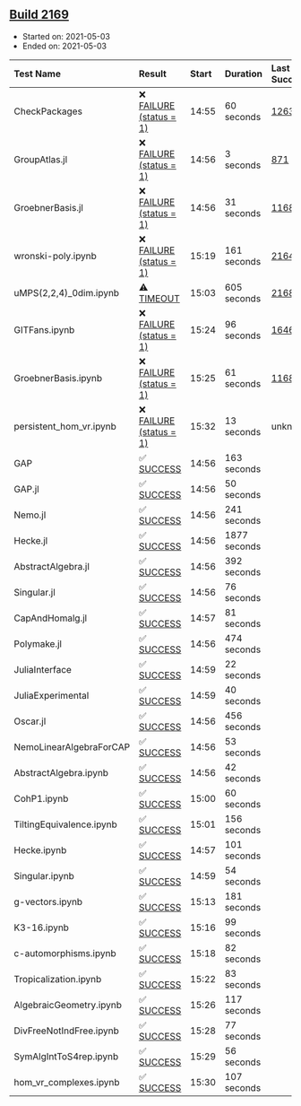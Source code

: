 ## [Build 2169](https://oscarci.mathematik.uni-kl.de/job/oscar-stable/2169/)

* Started on: 2021-05-03
* Ended on: 2021-05-03

| Test Name    | Result | Start | Duration | Last Success | First Failure |
|:-------------|:-------|:------|:---------|:-------------|:--------------|
| CheckPackages | ❌ [FAILURE (status = 1)](https://oscarci.mathematik.uni-kl.de/job/oscar-stable/2169/artifact/logs/build-2169/CheckPackages.log) | 14:55 | 60 seconds | [1263](https://oscarci.mathematik.uni-kl.de/job/oscar-stable/1263/) | [1264](https://oscarci.mathematik.uni-kl.de/job/oscar-stable/1264/) |
| GroupAtlas.jl | ❌ [FAILURE (status = 1)](https://oscarci.mathematik.uni-kl.de/job/oscar-stable/2169/artifact/logs/build-2169/GroupAtlas.jl.log) | 14:56 | 3 seconds | [871](https://oscarci.mathematik.uni-kl.de/job/oscar-stable/871/) | [872](https://oscarci.mathematik.uni-kl.de/job/oscar-stable/872/) |
| GroebnerBasis.jl | ❌ [FAILURE (status = 1)](https://oscarci.mathematik.uni-kl.de/job/oscar-stable/2169/artifact/logs/build-2169/GroebnerBasis.jl.log) | 14:56 | 31 seconds | [1168](https://oscarci.mathematik.uni-kl.de/job/oscar-stable/1168/) | [1169](https://oscarci.mathematik.uni-kl.de/job/oscar-stable/1169/) |
| wronski-poly.ipynb | ❌ [FAILURE (status = 1)](https://oscarci.mathematik.uni-kl.de/job/oscar-stable/2169/artifact/logs/build-2169/wronski-poly.ipynb.log) | 15:19 | 161 seconds | [2164](https://oscarci.mathematik.uni-kl.de/job/oscar-stable/2164/) | [2165](https://oscarci.mathematik.uni-kl.de/job/oscar-stable/2165/) |
| uMPS(2,2,4)_0dim.ipynb | ⚠ [TIMEOUT](https://oscarci.mathematik.uni-kl.de/job/oscar-stable/2169/artifact/logs/build-2169/uMPS-2-2-4-_0dim.ipynb.log) | 15:03 | 605 seconds | [2168](https://oscarci.mathematik.uni-kl.de/job/oscar-stable/2168/) | [2169](https://oscarci.mathematik.uni-kl.de/job/oscar-stable/2169/) |
| GITFans.ipynb | ❌ [FAILURE (status = 1)](https://oscarci.mathematik.uni-kl.de/job/oscar-stable/2169/artifact/logs/build-2169/GITFans.ipynb.log) | 15:24 | 96 seconds | [1646](https://oscarci.mathematik.uni-kl.de/job/oscar-stable/1646/) | [1647](https://oscarci.mathematik.uni-kl.de/job/oscar-stable/1647/) |
| GroebnerBasis.ipynb | ❌ [FAILURE (status = 1)](https://oscarci.mathematik.uni-kl.de/job/oscar-stable/2169/artifact/logs/build-2169/GroebnerBasis.ipynb.log) | 15:25 | 61 seconds | [1168](https://oscarci.mathematik.uni-kl.de/job/oscar-stable/1168/) | [1169](https://oscarci.mathematik.uni-kl.de/job/oscar-stable/1169/) |
| persistent_hom_vr.ipynb | ❌ [FAILURE (status = 1)](https://oscarci.mathematik.uni-kl.de/job/oscar-stable/2169/artifact/logs/build-2169/persistent_hom_vr.ipynb.log) | 15:32 | 13 seconds | unknown | unknown |
| GAP | ✅ [SUCCESS](https://oscarci.mathematik.uni-kl.de/job/oscar-stable/2169/artifact/logs/build-2169/GAP.log) | 14:56 | 163 seconds |  |  |
| GAP.jl | ✅ [SUCCESS](https://oscarci.mathematik.uni-kl.de/job/oscar-stable/2169/artifact/logs/build-2169/GAP.jl.log) | 14:56 | 50 seconds |  |  |
| Nemo.jl | ✅ [SUCCESS](https://oscarci.mathematik.uni-kl.de/job/oscar-stable/2169/artifact/logs/build-2169/Nemo.jl.log) | 14:56 | 241 seconds |  |  |
| Hecke.jl | ✅ [SUCCESS](https://oscarci.mathematik.uni-kl.de/job/oscar-stable/2169/artifact/logs/build-2169/Hecke.jl.log) | 14:56 | 1877 seconds |  |  |
| AbstractAlgebra.jl | ✅ [SUCCESS](https://oscarci.mathematik.uni-kl.de/job/oscar-stable/2169/artifact/logs/build-2169/AbstractAlgebra.jl.log) | 14:56 | 392 seconds |  |  |
| Singular.jl | ✅ [SUCCESS](https://oscarci.mathematik.uni-kl.de/job/oscar-stable/2169/artifact/logs/build-2169/Singular.jl.log) | 14:56 | 76 seconds |  |  |
| CapAndHomalg.jl | ✅ [SUCCESS](https://oscarci.mathematik.uni-kl.de/job/oscar-stable/2169/artifact/logs/build-2169/CapAndHomalg.jl.log) | 14:57 | 81 seconds |  |  |
| Polymake.jl | ✅ [SUCCESS](https://oscarci.mathematik.uni-kl.de/job/oscar-stable/2169/artifact/logs/build-2169/Polymake.jl.log) | 14:56 | 474 seconds |  |  |
| JuliaInterface | ✅ [SUCCESS](https://oscarci.mathematik.uni-kl.de/job/oscar-stable/2169/artifact/logs/build-2169/JuliaInterface.log) | 14:59 | 22 seconds |  |  |
| JuliaExperimental | ✅ [SUCCESS](https://oscarci.mathematik.uni-kl.de/job/oscar-stable/2169/artifact/logs/build-2169/JuliaExperimental.log) | 14:59 | 40 seconds |  |  |
| Oscar.jl | ✅ [SUCCESS](https://oscarci.mathematik.uni-kl.de/job/oscar-stable/2169/artifact/logs/build-2169/Oscar.jl.log) | 14:56 | 456 seconds |  |  |
| NemoLinearAlgebraForCAP | ✅ [SUCCESS](https://oscarci.mathematik.uni-kl.de/job/oscar-stable/2169/artifact/logs/build-2169/NemoLinearAlgebraForCAP.log) | 14:56 | 53 seconds |  |  |
| AbstractAlgebra.ipynb | ✅ [SUCCESS](https://oscarci.mathematik.uni-kl.de/job/oscar-stable/2169/artifact/logs/build-2169/AbstractAlgebra.ipynb.log) | 14:56 | 42 seconds |  |  |
| CohP1.ipynb | ✅ [SUCCESS](https://oscarci.mathematik.uni-kl.de/job/oscar-stable/2169/artifact/logs/build-2169/CohP1.ipynb.log) | 15:00 | 60 seconds |  |  |
| TiltingEquivalence.ipynb | ✅ [SUCCESS](https://oscarci.mathematik.uni-kl.de/job/oscar-stable/2169/artifact/logs/build-2169/TiltingEquivalence.ipynb.log) | 15:01 | 156 seconds |  |  |
| Hecke.ipynb | ✅ [SUCCESS](https://oscarci.mathematik.uni-kl.de/job/oscar-stable/2169/artifact/logs/build-2169/Hecke.ipynb.log) | 14:57 | 101 seconds |  |  |
| Singular.ipynb | ✅ [SUCCESS](https://oscarci.mathematik.uni-kl.de/job/oscar-stable/2169/artifact/logs/build-2169/Singular.ipynb.log) | 14:59 | 54 seconds |  |  |
| g-vectors.ipynb | ✅ [SUCCESS](https://oscarci.mathematik.uni-kl.de/job/oscar-stable/2169/artifact/logs/build-2169/g-vectors.ipynb.log) | 15:13 | 181 seconds |  |  |
| K3-16.ipynb | ✅ [SUCCESS](https://oscarci.mathematik.uni-kl.de/job/oscar-stable/2169/artifact/logs/build-2169/K3-16.ipynb.log) | 15:16 | 99 seconds |  |  |
| c-automorphisms.ipynb | ✅ [SUCCESS](https://oscarci.mathematik.uni-kl.de/job/oscar-stable/2169/artifact/logs/build-2169/c-automorphisms.ipynb.log) | 15:18 | 82 seconds |  |  |
| Tropicalization.ipynb | ✅ [SUCCESS](https://oscarci.mathematik.uni-kl.de/job/oscar-stable/2169/artifact/logs/build-2169/Tropicalization.ipynb.log) | 15:22 | 83 seconds |  |  |
| AlgebraicGeometry.ipynb | ✅ [SUCCESS](https://oscarci.mathematik.uni-kl.de/job/oscar-stable/2169/artifact/logs/build-2169/AlgebraicGeometry.ipynb.log) | 15:26 | 117 seconds |  |  |
| DivFreeNotIndFree.ipynb | ✅ [SUCCESS](https://oscarci.mathematik.uni-kl.de/job/oscar-stable/2169/artifact/logs/build-2169/DivFreeNotIndFree.ipynb.log) | 15:28 | 77 seconds |  |  |
| SymAlgIntToS4rep.ipynb | ✅ [SUCCESS](https://oscarci.mathematik.uni-kl.de/job/oscar-stable/2169/artifact/logs/build-2169/SymAlgIntToS4rep.ipynb.log) | 15:29 | 56 seconds |  |  |
| hom_vr_complexes.ipynb | ✅ [SUCCESS](https://oscarci.mathematik.uni-kl.de/job/oscar-stable/2169/artifact/logs/build-2169/hom_vr_complexes.ipynb.log) | 15:30 | 107 seconds |  |  |
